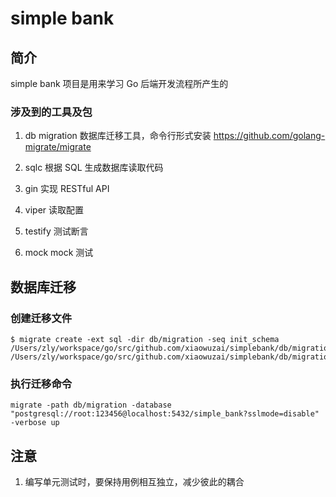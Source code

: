# simple bank

## 简介
simple bank 项目是用来学习 Go 后端开发流程所产生的

### 涉及到的工具及包
1. db migration 
 数据库迁移工具，命令行形式安装
https://github.com/golang-migrate/migrate

2. sqlc
	根据 SQL 生成数据库读取代码

3. gin 
	实现 RESTful API

4. viper
	读取配置

5. testify
	测试断言

6.  mock 
	mock 测试






## 数据库迁移

### 创建迁移文件
```
$ migrate create -ext sql -dir db/migration -seq init_schema
/Users/zly/workspace/go/src/github.com/xiaowuzai/simplebank/db/migration/000001_init_schema.up.sql
/Users/zly/workspace/go/src/github.com/xiaowuzai/simplebank/db/migration/000001_init_schema.down.sql
```
### 执行迁移命令

```
migrate -path db/migration -database "postgresql://root:123456@localhost:5432/simple_bank?sslmode=disable" -verbose up
```


## 注意
1. 编写单元测试时，要保持用例相互独立，减少彼此的耦合